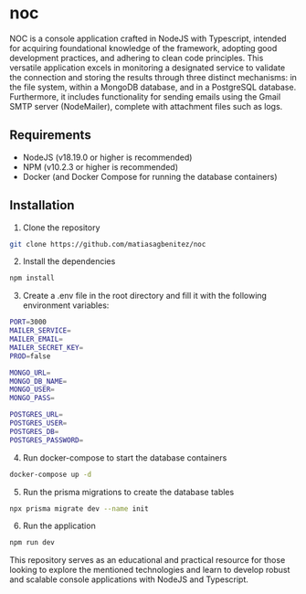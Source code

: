 # noc

NOC is a console application crafted in NodeJS with Typescript, intended for acquiring foundational knowledge of the framework, adopting good development practices, and adhering to clean code principles. This versatile application excels in monitoring a designated service to validate the connection and storing the results through three distinct mechanisms: in the file system, within a MongoDB database, and in a PostgreSQL database. Furthermore, it includes functionality for sending emails using the Gmail SMTP server (NodeMailer), complete with attachment files such as logs.

## Requirements

- NodeJS (v18.19.0 or higher is recommended)
- NPM (v10.2.3 or higher is recommended)
- Docker (and Docker Compose for running the database containers)

## Installation

1. Clone the repository

```bash
git clone https://github.com/matiasagbenitez/noc
```

2. Install the dependencies

```bash
npm install
```

3. Create a .env file in the root directory and fill it with the following environment variables:

```bash
PORT=3000
MAILER_SERVICE=
MAILER_EMAIL=
MAILER_SECRET_KEY=
PROD=false

MONGO_URL=
MONGO_DB_NAME=
MONGO_USER=
MONGO_PASS=

POSTGRES_URL=
POSTGRES_USER=
POSTGRES_DB=
POSTGRES_PASSWORD=
```

4. Run docker-compose to start the database containers

```bash
docker-compose up -d
```

5. Run the prisma migrations to create the database tables

```bash
npx prisma migrate dev --name init
```

6. Run the application

```bash
npm run dev
```

This repository serves as an educational and practical resource for those looking to explore the mentioned technologies and learn to develop robust and scalable console applications with NodeJS and Typescript.
